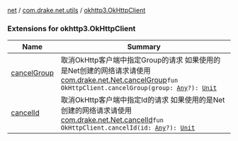 [net](../../index.md) / [com.drake.net.utils](../index.md) / [okhttp3.OkHttpClient](./index.md)

### Extensions for okhttp3.OkHttpClient

| Name | Summary |
|---|---|
| [cancelGroup](cancel-group.md) | 取消OkHttp客户端中指定Group的请求 如果使用的是Net创建的网络请求请使用[com.drake.net.Net.cancelGroup](../../com.drake.net/-net/cancel-group.md)`fun OkHttpClient.cancelGroup(group: `[`Any`](https://kotlinlang.org/api/latest/jvm/stdlib/kotlin/-any/index.html)`?): `[`Unit`](https://kotlinlang.org/api/latest/jvm/stdlib/kotlin/-unit/index.html) |
| [cancelId](cancel-id.md) | 取消OkHttp客户端中指定Id的请求 如果使用的是Net创建的网络请求请使用[com.drake.net.Net.cancelId](../../com.drake.net/-net/cancel-id.md)`fun OkHttpClient.cancelId(id: `[`Any`](https://kotlinlang.org/api/latest/jvm/stdlib/kotlin/-any/index.html)`?): `[`Unit`](https://kotlinlang.org/api/latest/jvm/stdlib/kotlin/-unit/index.html) |
